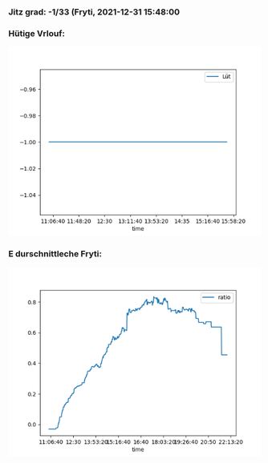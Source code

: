 ### Jitz grad: -1/33 (Fryti, 2021-12-31 15:48:00

### Hütige Vrlouf:
![Graph](Today.png)

### E durschnittleche Fryti:
![Graph](Fryti.png)